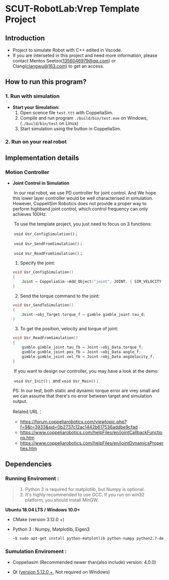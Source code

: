 # **SCUT-RobotLab:Vrep Template Project**

## **Introduction**

- Project to simulate Robot with C++ edited in Vscode. 
- If you are interseted in this project and need more information, please contact Mentos Seetoo(1356046979@qq.com) or Clang(clangwu@163.com) to get an access.

## **How to run this program**?

### **1. Run with simulation**

- **Start your Simulation:**
  1. Open scence file `test.ttt` with CoppeliaSim.
  2. Compile and run program `./build/bin/test.exe` on Windows, (`./build/bin/test` on Linux)
  3. Start simulation using the button in CoppeliaSim.

### **2. Run on your real robot** 

## **Implementation details**


### **Motion Controller**


- **Joint Control in Simulation**

  ​	In our real robot, we use PD controller for joint control. And We hope this lower layer controller would be well characterised in simulation. However, CoppeliSim Robotics does not provide a proper way to perform highband joint control, which control frequency can only achieves 100Hz.

  ​	To use the template project, you just need to focus on 3 functions:

  ​															`void Usr_ConfigSimulation()；`

  ​															`void Usr_SendFromSimulation()；`

  ​															`void Usr_ReadFromSimulation()；`

  1. Specify the joint:

  ```c++
  void Usr_ConfigSimulation()
  {
      Joint = CoppeliaSim->Add_Object("joint", JOINT, { SIM_VELOCITY | CLIENT_RW, SIM_POSITION | CLIENT_RO, SIM_FORCE | CLIENT_RW });
  }
  ```

  2. Send the torque command to the joint:

  ```C++
  void Usr_SendToSimulation()
  {
      Joint->obj_Target.torque_f = gimble.gimble_joint.tau_d;
  }
  ```

  3. To get the position, velocity and torque of joint:

  ```c++
  void Usr_ReadFromSimulation()
  {
      gimble.gimble_joint.tau_fb = Joint->obj_Data.torque_f;
      gimble.gimble_joint.pos_fb = Joint->obj_Data.angle_f;
      gimble.gimble_joint.vel_fb = Joint->obj_Data.angVelocity_f;
  }
  ```

  ​	If you want to design our controller, you may have a look at the demo:

  ​	`void Usr_Init()；`    and	`void Usr_Main()；`

   

  PS: In our test, both static and dynamic torque error are vrey small and we can assume that there's no error between target and simulation output. 

  Related URL：

  - https://forum.coppeliarobotics.com/viewtopic.php?f=9&t=3933&sid=0b2737c12ac1442b617536addbe9cfad
  - https://www.coppeliarobotics.com/helpFiles/en/jointCallbackFunctions.htm
  - https://www.coppeliarobotics.com/helpFiles/en/jointDynamicsProperties.htm

## **Dependencies**

### **Running Enviroment :**

> 1. Python 3 is required for matplotlib, but Numpy is optional.
> 2. It's highly recommended to use GCC. If you run on win32 platform, you should install MinGW.

**Ubuntu 18.04 LTS / Windows 10.0+**

- CMake (version 3.12.0 +) 

- Python 3 : Numpy,  Matplotlib, Eigen3

  ```bash
  ~$ sudo apt-get install python-matplotlib python-numpy python2.7-dev libeigen3-dev  
  ```


### **Sumulation Enviroment :**

- Coppeliasim (Recommended newer than(also include) version: 4.0.0)

- Qt ([version 5.12.0 +](http://download.qt.io/archive/qt/5.12/5.12.9/), Not required on Windows)

